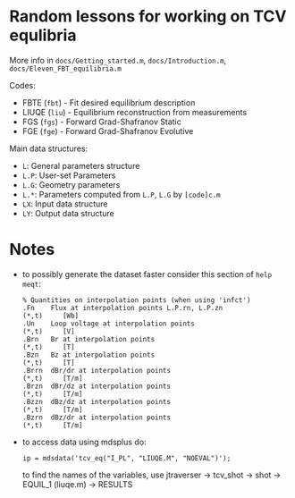 # Random lessons for working on TCV equlibria

More info in `docs/Getting_started.m`, `docs/Introduction.m`, `docs/Eleven_FBT_equilibria.m`

Codes:
- FBTE (`fbt`) - Fit desired equilibrium description
- LIUQE (`liu`) - Equilibrium reconstruction from measurements
- FGS (`fgs`) - Forward Grad-Shafranov Static
- FGE (`fge`) - Forward Grad-Shafranov Evolutive

Main data structures:
- `L`: General parameters structure
- `L.P`: User-set Parameters
- `L.G`: Geometry parameters
- `L.*`: Parameters computed from `L.P`, `L.G` by `[code]c.m`
- `LX`: Input data structure
- `LY`: Output data structure



# Notes

- to possibly generate the dataset faster consider this section of `help meqt`:
    ```
    % Quantities on interpolation points (when using 'infct')
    .Fn    Flux at interpolation points L.P.rn, L.P.zn                 (*,t)     [Wb]
    .Un    Loop voltage at interpolation points                        (*,t)     [V]
    .Brn   Br at interpolation points                                  (*,t)     [T]
    .Bzn   Bz at interpolation points                                  (*,t)     [T]
    .Brrn  dBr/dr at interpolation points                              (*,t)     [T/m]
    .Brzn  dBr/dz at interpolation points                              (*,t)     [T/m]
    .Bzzn  dBz/dz at interpolation points                              (*,t)     [T/m]
    .Bzrn  dBz/dr at interpolation points                              (*,t)     [T/m]
    ```

- to access data using mdsplus do:
    
    ```
    ip = mdsdata('tcv_eq("I_PL", "LIUQE.M", "NOEVAL")');
    ```

    to find the names of the variables, use jtraverser -> tcv_shot -> shot -> EQUIL_1 (liuqe.m) -> RESULTS 